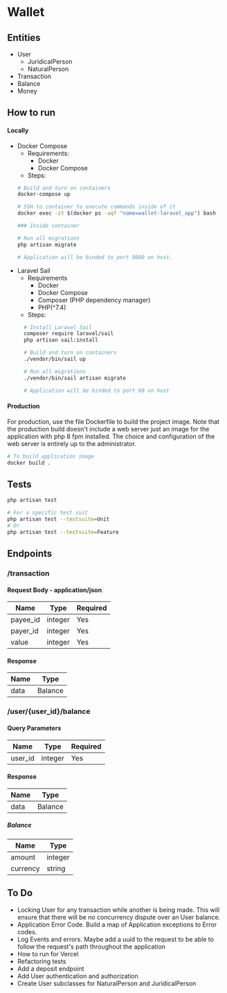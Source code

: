 # Wallet
## Entities
* User
  * JuridicalPerson
  * NaturalPerson
* Transaction
* Balance
* Money

## How to run
#### Locally
* Docker Compose
  * Requirements:
    - Docker
    - Docker Compose
  * Steps:
  ```sh 
  # Build and turn on containers
  docker-compose up
  
  # SSH to container to execute commands inside of it
  docker exec -it $(docker ps -aqf "name=wallet-laravel_app") bash
  
  ### Inside container

  # Run all migrations
  php artisan migrate

  # Application will be binded to port 8080 on host.
  ```
* Laravel Sail
  * Requirements
    - Docker
    - Docker Compose
    - Composer (PHP dependency manager)
    - PHP(^7.4)
  * Steps:
  ```sh
    # Install Laravel Sail
    composer require laravel/sail
    php artisan sail:install

    # Build and turn on containers
    ./vendor/bin/sail up

    # Run all migrations
    ./vendor/bin/sail artisan migrate

    # Application will be binded to port 80 on host
  ```
#### Production
For production, use the file Dockerfile to build the project image. Note that the production build doesn't include a web server just an image for the application with php 8 fpm installed. The choice and configuration of the web server is entirely up to the administrator.
```sh 
# To build application image
docker build .
```

## Tests

```sh
php artisan test 

# For a specific test suit
php artisan test --testsuite=Unit
# Or
php artisan test --testsuite=Feature
```

## Endpoints
### /transaction
#### Request Body - application/json
| Name        | Type           | Required |
| ----------- | -------------- | -------- |
| payee_id    | integer        | Yes      |
| payer_id    | integer        | Yes      |
| value       | integer        | Yes      |
#### Response
| Name | Type    |
| ---- | --------|
| data | Balance |

### /user/{user_id}/balance
#### Query Parameters
| Name    | Type    | Required |
| ------- | ------- | -------- |
| user_id | integer | Yes      |
#### Response
| Name | Type    |
| ---- | ------- |
| data | Balance |

##### Balance
| Name     | Type    |
| -------- | ------- |
| amount   | integer |
| currency | string  |


## To Do
- Locking User for any transaction while another is being made. This will ensure that there will be no concurrency dispute over an User balance.
- Application Error Code. Build a map of Application exceptions to Error codes.
- Log Events and errors. Maybe add a uuid to the request to be able to follow the request's path throughout the application
- How to run for Vercel 
- Refactoring tests
- Add a deposit endpoint
- Add User authentication and authorization
- Create User subclasses for NaturalPerson and JuridicalPerson
